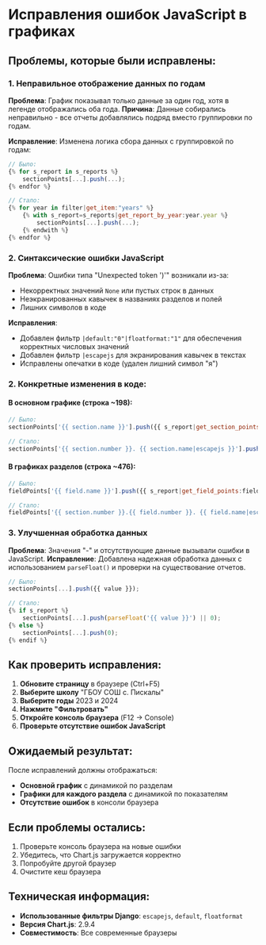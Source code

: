 # Исправления ошибок JavaScript в графиках

## Проблемы, которые были исправлены:

### 1. Неправильное отображение данных по годам
**Проблема**: График показывал только данные за один год, хотя в легенде отображались оба года.
**Причина**: Данные собирались неправильно - все отчеты добавлялись подряд вместо группировки по годам.

**Исправление**: Изменена логика сбора данных с группировкой по годам:
```javascript
// Было:
{% for s_report in s_reports %}
    sectionPoints[...].push(...);
{% endfor %}

// Стало:
{% for year in filter|get_item:"years" %}
    {% with s_report=s_reports|get_report_by_year:year.year %}
        sectionPoints[...].push(...);
    {% endwith %}
{% endfor %}
```

### 2. Синтаксические ошибки JavaScript
**Проблема**: Ошибки типа "Unexpected token ')'" возникали из-за:
- Некорректных значений `None` или пустых строк в данных
- Неэкранированных кавычек в названиях разделов и полей
- Лишних символов в коде

**Исправления**:
- Добавлен фильтр `|default:"0"|floatformat:"1"` для обеспечения корректных числовых значений
- Добавлен фильтр `|escapejs` для экранирования кавычек в текстах
- Исправлены опечатки в коде (удален лишний символ "я")

### 2. Конкретные изменения в коде:

#### В основном графике (строка ~198):
```javascript
// Было:
sectionPoints['{{ section.name }}'].push({{ s_report|get_section_points:section|default:0 }});

// Стало:
sectionPoints['{{ section.number }}. {{ section.name|escapejs }}'].push({{ s_report|get_section_points:section|default:"0"|floatformat:"1" }});
```

#### В графиках разделов (строка ~476):
```javascript
// Было:
fieldPoints['{{ field.name }}'].push({{ s_report|get_field_points:field|default:0 }}я;

// Стало:
fieldPoints['{{ section.number }}.{{ field.number }}. {{ field.name|escapejs }}'].push({{ s_report|get_field_points:field|default:"0"|floatformat:"1" }});
```

### 3. Улучшенная обработка данных
**Проблема**: Значения "-" и отсутствующие данные вызывали ошибки в JavaScript.
**Исправление**: Добавлена надежная обработка данных с использованием `parseFloat()` и проверки на существование отчетов.

```javascript
// Было:
sectionPoints[...].push({{ value }});

// Стало:
{% if s_report %}
    sectionPoints[...].push(parseFloat('{{ value }}') || 0);
{% else %}
    sectionPoints[...].push(0);
{% endif %}
```

## Как проверить исправления:

1. **Обновите страницу** в браузере (Ctrl+F5)
2. **Выберите школу** "ГБОУ СОШ с. Пискалы"
3. **Выберите годы** 2023 и 2024
4. **Нажмите "Фильтровать"**
5. **Откройте консоль браузера** (F12 → Console)
6. **Проверьте отсутствие ошибок JavaScript**

## Ожидаемый результат:

После исправлений должны отображаться:
- **Основной график** с динамикой по разделам
- **Графики для каждого раздела** с динамикой по показателям
- **Отсутствие ошибок** в консоли браузера

## Если проблемы остались:

1. Проверьте консоль браузера на новые ошибки
2. Убедитесь, что Chart.js загружается корректно
3. Попробуйте другой браузер
4. Очистите кеш браузера

## Техническая информация:

- **Использованные фильтры Django**: `escapejs`, `default`, `floatformat`
- **Версия Chart.js**: 2.9.4
- **Совместимость**: Все современные браузеры 